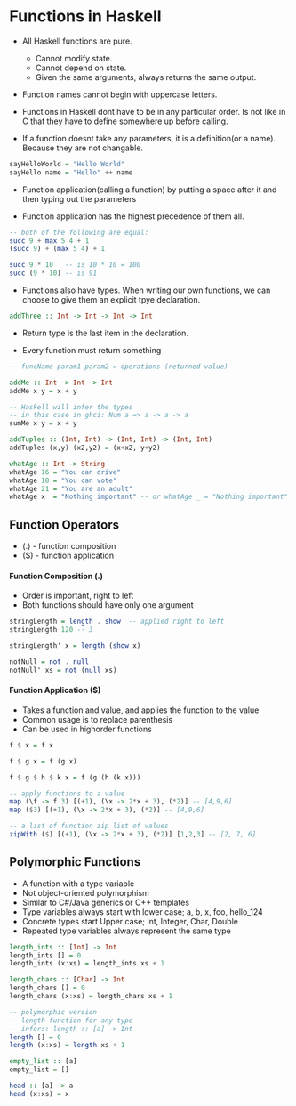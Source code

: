 # Functions in Haskell

- All Haskell functions are pure.
  - Cannot modify state.
  - Cannot depend on state.
  - Given the same arguments, always returns the same output.

- Function names cannot begin with uppercase letters.

- Functions in Haskell dont have to be in any particular order.
  Is not like in C that they have to define somewhere up before calling.

- If a function doesnt take any parameters, it is a definition(or a name).
  Because they are not changable.

```haskell
sayHelloWorld = "Hello World"
sayHello name = "Hello" ++ name
```

- Function application(calling a function) by putting a space after it and then
  typing out the parameters

- Function application has the highest precedence of them all.

```haskell
-- both of the following are equal:
succ 9 + max 5 4 + 1
(succ 9) + (max 5 4) + 1

succ 9 * 10   -- is 10 * 10 = 100
succ (9 * 10) -- is 91
```

- Functions also have types. When writing our own functions, we can choose to give
  them an explicit tpye declaration.

```haskell
addThree :: Int -> Int -> Int -> Int
```

- Return type is the last item in the declaration.

- Every function must return something


```haskell
-- funcName param1 param2 = operations (returned value)

addMe :: Int -> Int -> Int
addMe x y = x + y

-- Haskell will infer the types
-- in this case in ghci: Num a => a -> a -> a
sumMe x y = x + y

addTuples :: (Int, Int) -> (Int, Int) -> (Int, Int)
addTuples (x,y) (x2,y2) = (x+x2, y+y2)

whatAge :: Int -> String
whatAge 16 = "You can drive"
whatAge 18 = "You can vote"
whatAge 21 = "You are an adult"
whatAge x  = "Nothing important" -- or whatAge _ = "Nothing important"
```

## Function Operators
- (.) - function composition
- ($) - function application

#### Function Composition (.)

- Order is important, right to left
- Both functions should have only one argument

```haskell
stringLength = length . show  -- applied right to left
stringLength 120 -- 3

stringLength' x = length (show x)

notNull = not . null
notNull' xs = not (null xs)
```

#### Function Application ($)

- Takes a function and value, and applies the function to the value
- Common usage is to replace parenthesis
- Can be used in highorder functions

```haskell
f $ x = f x

f $ g x = f (g x)

f $ g $ h $ k x = f (g (h (k x)))

-- apply functions to a value
map (\f -> f 3) [(+1), (\x -> 2*x + 3), (*2)] -- [4,9,6]
map ($3) [(+1), (\x -> 2*x + 3), (*2)] -- [4,9,6]

-- a list of function zip list of values
zipWith ($) [(+1), (\x -> 2*x + 3), (*2)] [1,2,3] -- [2, 7, 6]


```

## Polymorphic Functions

- A function with a type variable
- Not object-oriented polymorphism
- Similar to C#/Java generics or C++ templates
- Type variables always start with lower case; a, b, x, foo, hello_124
- Concrete types start Upper case; Int, Integer, Char, Double
- Repeated type variables always represent the same type

```haskell
length_ints :: [Int] -> Int
length_ints [] = 0
length_ints (x:xs) = length_ints xs + 1

length_chars :: [Char] -> Int
length_chars [] = 0
length_chars (x:xs) = length_chars xs + 1

-- polymorphic version
-- length function for any type
-- infers: length :: [a] -> Int
length [] = 0
length (x:xs) = length xs + 1

empty_list :: [a]
empty_list = []

head :: [a] -> a
head (x:xs) = x
```
